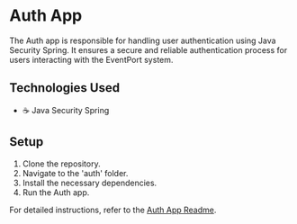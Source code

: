 # Auth App

The Auth app is responsible for handling user authentication using Java Security Spring. It ensures a secure and reliable authentication process for users interacting with the EventPort system.

## Technologies Used
- :coffee: Java Security Spring

## Setup

1. Clone the repository.
2. Navigate to the 'auth' folder.
3. Install the necessary dependencies.
4. Run the Auth app.

For detailed instructions, refer to the [Auth App Readme](auth/Readme.md).
